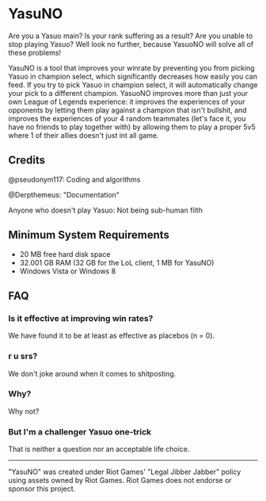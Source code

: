 # YasuNO

Are you a Yasuo main? Is your rank suffering as a result? Are you unable to stop playing Yasuo? Well look no further, because YasuoNO will solve all of these problems!

YasuNO is a tool that improves your winrate by preventing you from picking Yasuo in champion select, which significantly decreases how easily you can feed.
If you try to pick Yasuo in champion select, it will automatically change your pick to a different champion.
YasuoNO improves more than just your own League of Legends experience: it improves the experiences of your opponents by letting them play against a champion that isn't bullshit, and improves the experiences of your 4 random teammates (let's face it, you have no friends to play together with) by allowing them to play a proper 5v5 where 1 of their allies doesn't just int all game.

## Credits

@pseudonym117: Coding and algorithms

@Derpthemeus: "Documentation"

Anyone who doesn't play Yasuo: Not being sub-human filth

## Minimum System Requirements
- 20 MB free hard disk space
- 32.001 GB RAM (32 GB for the LoL client, 1 MB for YasuNO)
- Windows Vista or Windows 8

## FAQ

### Is it effective at improving win rates?
We have found it to be at least as effective as placebos (n = 0).

### r u srs?
We don't joke around when it comes to shitposting.

### Why?
Why not?

### But I'm a challenger Yasuo one-trick
That is neither a question nor an acceptable life choice.

---
"YasuNO" was created under Riot Games' "Legal Jibber Jabber" policy using assets owned by Riot Games. Riot Games does not endorse or sponsor this project.